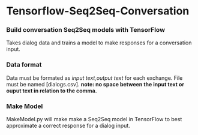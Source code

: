 # Tensorflow-Seq2Seq-Conversation
### Build conversation Seq2Seq models with TensorFlow

Takes dialog data and trains a model to make responses for a conversation input.

### Data format
Data must be formated as *input text,output text* for each exchange. File must be named \[dialogs.csv\]. **note: no space between the input text or ouput text in relation to the comma.**

### Make Model
MakeModel.py will make make a Seq2Seq model in TensorFlow to best approximate a correct response for a dialog input.
